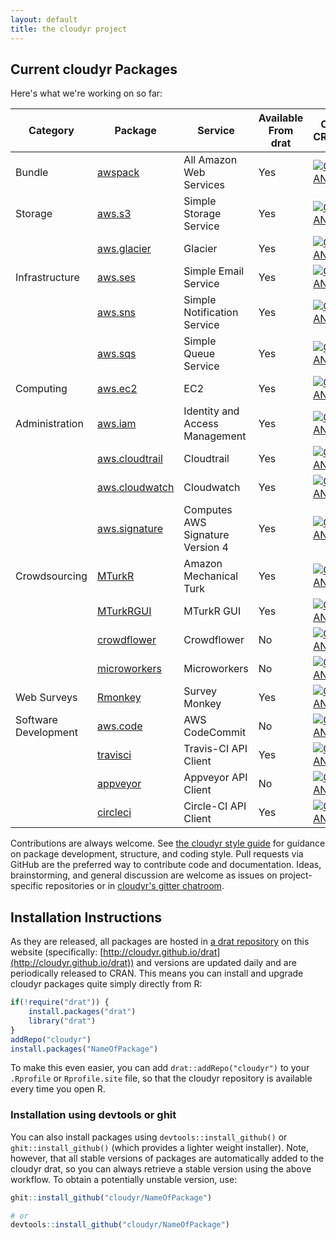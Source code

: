 ```yaml
---
layout: default
title: the cloudyr project
---
```


## Current cloudyr Packages ##

Here's what we're working on so far:

| Category | Package | Service | Available From drat | On CRAN | 
|----------|---------|---------|---------------------|---------|
| Bundle | [awspack](http://github.com/cloudyr/awspack) | All Amazon Web Services | Yes | [![CRAN](http://www.r-pkg.org/badges/version/awspack)](http://cran.rstudio.com/package=awspack) |
| Storage  | [aws.s3](http://github.com/cloudyr/aws.s3) | Simple Storage Service | Yes | [![CRAN](http://www.r-pkg.org/badges/version/aws.s3)](http://cran.rstudio.com/package=aws.s3) |
| | [aws.glacier](http://github.com/cloudyr/aws.glacier) | Glacier | Yes | [![CRAN](http://www.r-pkg.org/badges/version/aws.glacier)](http://cran.rstudio.com/package=aws.glacier) |
| Infrastructure | [aws.ses](http://github.com/cloudyr/aws.ses) | Simple Email Service | Yes | [![CRAN](http://www.r-pkg.org/badges/version/aws.ses)](http://cran.rstudio.com/package=aws.ses) |
| | [aws.sns](http://github.com/cloudyr/aws.sns) | Simple Notification Service | Yes | [![CRAN](http://www.r-pkg.org/badges/version/aws.sns)](http://cran.rstudio.com/package=aws.sns) |
| | [aws.sqs](http://github.com/cloudyr/aws.sqs) | Simple Queue Service | Yes | [![CRAN](http://www.r-pkg.org/badges/version/aws.sqs)](http://cran.rstudio.com/package=aws.sqs) |
| Computing | [aws.ec2](http://github.com/cloudyr/aws.ec2) | EC2 | Yes | [![CRAN](http://www.r-pkg.org/badges/version/aws.ec2)](http://cran.rstudio.com/package=aws.ec2) |
| Administration | [aws.iam](http://github.com/cloudyr/aws.iam) | Identity and Access Management | Yes | [![CRAN](http://www.r-pkg.org/badges/version/aws.iam)](http://cran.rstudio.com/package=aws.iam) |
| | [aws.cloudtrail](http://github.com/cloudyr/aws.cloudtrail) | Cloudtrail | Yes | [![CRAN](http://www.r-pkg.org/badges/version/aws.cloudtrail)](http://cran.rstudio.com/package=aws.cloudtrail) |
| | [aws.cloudwatch](http://github.com/cloudyr/aws.cloudwatch) | Cloudwatch | Yes | [![CRAN](http://www.r-pkg.org/badges/version/aws.cloudwatch)](http://cran.rstudio.com/package=aws.cloudwatch) |
| | [aws.signature](http://github.com/cloudyr/aws.signature) | Computes AWS Signature Version 4  | Yes | [![CRAN](http://www.r-pkg.org/badges/version/aws.signature)](http://cran.rstudio.com/package=aws.signature) |
| Crowdsourcing | [MTurkR](http://github.com/leeper/MTurkR) | Amazon Mechanical Turk | Yes | [![CRAN](http://www.r-pkg.org/badges/version/MTurkR)](http://cran.rstudio.com/package=MTurkR) |
| | [MTurkRGUI](http://github.com/leeper/MTurkRGUI) | MTurkR GUI | Yes | [![CRAN](http://www.r-pkg.org/badges/version/MTurkRGUI)](http://cran.rstudio.com/package=MTurkRGUI) |
| | [crowdflower](http://github.com/cloudyr/crowdflower) | Crowdflower | No | [![CRAN](http://www.r-pkg.org/badges/version/crowdflower)](http://cran.rstudio.com/package=crowdflower) |
| | [microworkers](http://github.com/cloudyr/microworkers) | Microworkers | No | [![CRAN](http://www.r-pkg.org/badges/version/microworkers)](http://cran.rstudio.com/package=microworkers) |
| Web Surveys | [Rmonkey](http://github.com/cloudyr/Rmonkey) | Survey Monkey | Yes | [![CRAN](http://www.r-pkg.org/badges/version/Rmonkey)](http://cran.rstudio.com/package=Rmonkey) |
| Software Development | [aws.code](http://github.com/cloudyr/aws.code) | AWS CodeCommit  | No | [![CRAN](http://www.r-pkg.org/badges/version/aws.code)](http://cran.rstudio.com/package=aws.code) |
|  | [travisci](http://github.com/cloudyr/travisci) | Travis-CI API Client  | Yes | [![CRAN](http://www.r-pkg.org/badges/version/travisci)](http://cran.rstudio.com/package=travisci) |
|  | [appveyor](http://github.com/cloudyr/appveyor) | Appveyor API Client  | No | [![CRAN](http://www.r-pkg.org/badges/version/appveyor)](http://cran.rstudio.com/package=appveyor) |
|  | [circleci](http://github.com/cloudyr/circleci) | Circle-CI API Client  | Yes | [![CRAN](http://www.r-pkg.org/badges/version/circleci)](http://cran.rstudio.com/package=circleci) |

Contributions are always welcome. See [the cloudyr style guide](../styleguide/index.html) for guidance on package development, structure, and coding style. Pull requests via GitHub are the preferred way to contribute code and documentation. Ideas, brainstorming, and general discussion are welcome as issues on project-specific repositories or in [cloudyr's gitter chatroom](https://gitter.im/cloudyr).

<!--
 - [aws.container](http://github.com/cloudyr/aws.container): EC2 container client
 - [aws.vpc](http://github.com/cloudyr/aws.vpc): Virtual Private Cloud client
 - [aws.emr](http://github.com/cloudyr/aws.emr): Elastic Map Reduce (Hadoop) client
 - [aws.lambda](http://github.com/cloudyr/aws.lamda): Lamda (event-driven computing) client
 - [aws.kinesis](http://github.com/cloudyr/aws.kinesis): Kinesis (data stream processing) client
 - [aws.datapipeline](http://github.com/cloudyr/aws.datapipeline): Data Pipeline (task scheduling) client
 - [aws.elb](http://github.com/cloudyr/aws.elb): Elastic Load Balancing (EC2 distribution) client
 - [aws.cf](http://github.com/cloudyr/aws.cf): CloudFormation client
-->

<!--
 - [aws.config](http://github.com/cloudyr/aws.config): Config client
-->
 
 
<!--
### Project Packages for GCS ###

 - [goog.compute]()
 - [goog.container]()
 - [goog.storage]()
-->

## Installation Instructions ##

As they are released, all packages are hosted in [a drat repository](https://github.com/eddelbuettel/drat) on this website (specifically: [http://cloudyr.github.io/drat](http://cloudyr.github.io/drat)) and versions are updated daily and are periodically released to CRAN. This means you can install and upgrade cloudyr packages quite simply directly from R:

```R
if(!require("drat")) {
    install.packages("drat")
    library("drat")
}
addRepo("cloudyr")
install.packages("NameOfPackage")
```

To make this even easier, you can add `drat::addRepo("cloudyr")` to your `.Rprofile` or `Rprofile.site` file, so that the cloudyr repository is available every time you open R.


### Installation using devtools or ghit ###

You can also install packages using `devtools::install_github()` or `ghit::install_github()` (which provides a lighter weight installer). Note, however, that all stable versions of packages are automatically added to the cloudyr drat, so you can always retrieve a stable version using the above workflow. To obtain a potentially unstable version, use:

```R
ghit::install_github("cloudyr/NameOfPackage")

# or
devtools::install_github("cloudyr/NameOfPackage")
```

